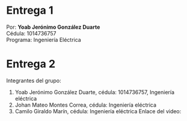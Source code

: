 # Entrega 1
Por:
**Yoab Jerónimo González Duarte**  
Cédula: 1014736757  
Programa: Ingeniería Eléctrica
# Entrega 2
Integrantes del grupo:
1) Yoab Jerónimo González Duarte, cédula: 1014736757, Ingeniería eléctrica
2) Johan Mateo Montes Correa, cédula: Ingeniería eléctrica
3) Camilo Giraldo Marín, cédula: Ingeniería eléctrica
Enlace del video: 
